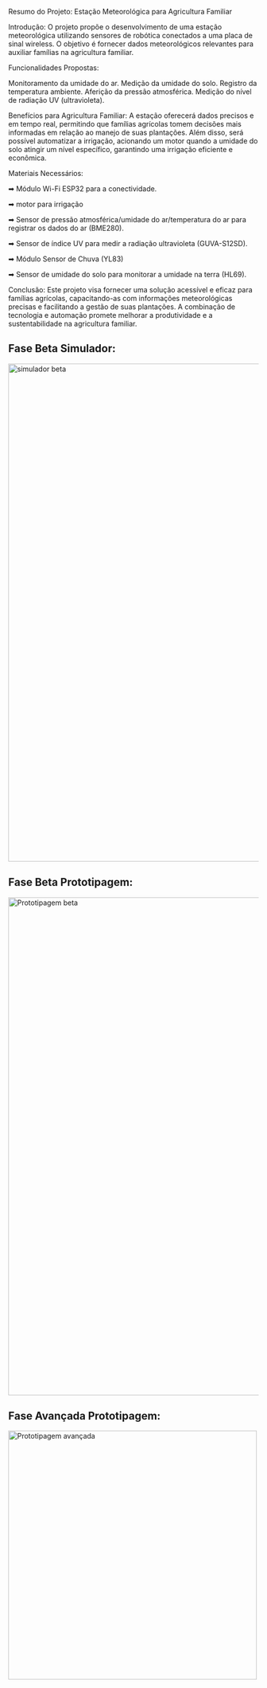 Resumo do Projeto: Estação Meteorológica para Agricultura Familiar

Introdução:
O projeto propõe o desenvolvimento de uma estação meteorológica utilizando sensores de robótica conectados a uma placa de sinal wireless. O objetivo é fornecer dados meteorológicos relevantes para auxiliar famílias na agricultura familiar.

Funcionalidades Propostas:

Monitoramento da umidade do ar.
Medição da umidade do solo.
Registro da temperatura ambiente.
Aferição da pressão atmosférica.
Medição do nível de radiação UV (ultravioleta).

Benefícios para Agricultura Familiar:
A estação oferecerá dados precisos e em tempo real, permitindo que famílias agrícolas tomem decisões mais informadas em relação ao manejo de suas plantações. Além disso, será possível automatizar a irrigação, acionando um motor quando a umidade do solo atingir um nível específico, garantindo uma irrigação eficiente e econômica.

Materiais Necessários:

➡ Módulo Wi-Fi ESP32 para a conectividade.

➡ motor para irrigação

➡ Sensor de pressão atmosférica/umidade do ar/temperatura do ar para registrar os dados do ar (BME280). 
	
➡ Sensor de índice UV para medir a radiação ultravioleta (GUVA-S12SD).

➡ Módulo Sensor de Chuva (YL83)

➡ Sensor de umidade do solo para monitorar a umidade na terra (HL69). 




Conclusão:
Este projeto visa fornecer uma solução acessível e eficaz para famílias agrícolas, capacitando-as com informações meteorológicas precisas e facilitando a gestão de suas plantações. A combinação de tecnologia e automação promete melhorar a produtividade e a sustentabilidade na agricultura familiar.

## Fase Beta Simulador:

<img src="https://babbf25fa0.cbaul-cdnwnd.com/ca777225d6fbd038fc560b5e3ff1f1e0/200000012-e1e71e1e74/fase%20beta%20simulador.png?ph=babbf25fa0" alt="simulador beta" width="1000"/>

## Fase Beta Prototipagem:

<img src="https://babbf25fa0.cbaul-cdnwnd.com/ca777225d6fbd038fc560b5e3ff1f1e0/200000028-933ec933ee/imagem_2024-09-15_172730375.png?ph=babbf25fa0" alt="Prototipagem beta" width="1000"/>



## Fase Avançada Prototipagem:

<img src="https://github.com/user-attachments/assets/3f9993af-c654-4991-8046-f82a45742108" alt="Prototipagem avançada" width="500"/>


